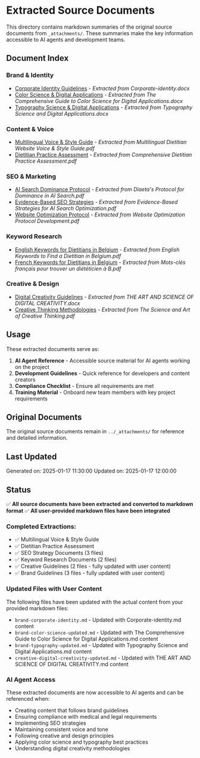 # Extracted Source Documents

This directory contains markdown summaries of the original source documents from `_attachments/`. These summaries make the key information accessible to AI agents and development teams.

## Document Index

### Brand & Identity
- [Corporate Identity Guidelines](./brand-corporate-identity.md) - *Extracted from Corporate-identity.docx*
- [Color Science & Digital Applications](./brand-color-science.md) - *Extracted from The Comprehensive Guide to Color Science for Digital Applications.docx*
- [Typography Science & Digital Applications](./brand-typography.md) - *Extracted from Typography Science and Digital Applications.docx*

### Content & Voice
- [Multilingual Voice & Style Guide](./content-voice-style.md) - *Extracted from Multilingual Dietitian Website Voice & Style Guide.pdf*
- [Dietitian Practice Assessment](./content-practice-assessment.md) - *Extracted from Comprehensive Dietitian Practice Assessment.pdf*

### SEO & Marketing
- [AI Search Dominance Protocol](./seo-ai-search-protocol.md) - *Extracted from Diaeta's Protocol for Dominance in AI Search.pdf*
- [Evidence-Based SEO Strategies](./seo-evidence-based-strategies.md) - *Extracted from Evidence-Based Strategies for AI Search Optimization.pdf*
- [Website Optimization Protocol](./seo-website-optimization.md) - *Extracted from Website Optimization Protocol Development.pdf*

### Keyword Research
- [English Keywords for Dietitians in Belgium](./keywords-english.md) - *Extracted from English Keywords to Find a Dietitian in Belgium.pdf*
- [French Keywords for Dietitians in Belgium](./keywords-french.md) - *Extracted from Mots-clés français pour trouver un diététicien à B.pdf*

### Creative & Design
- [Digital Creativity Guidelines](./creative-digital-creativity.md) - *Extracted from THE ART AND SCIENCE OF DIGITAL CREATIVITY.docx*
- [Creative Thinking Methodologies](./creative-thinking-methodologies.md) - *Extracted from The Science and Art of Creative Thinking.pdf*

## Usage

These extracted documents serve as:
1. **AI Agent Reference** - Accessible source material for AI agents working on the project
2. **Development Guidelines** - Quick reference for developers and content creators
3. **Compliance Checklist** - Ensure all requirements are met
4. **Training Material** - Onboard new team members with key project requirements

## Original Documents

The original source documents remain in `../_attachments/` for reference and detailed information.

## Last Updated

Generated on: 2025-01-17 11:30:00
Updated on: 2025-01-17 12:00:00

## Status

✅ **All source documents have been extracted and converted to markdown format**
✅ **All user-provided markdown files have been integrated**

### Completed Extractions:
- ✅ Multilingual Voice & Style Guide
- ✅ Dietitian Practice Assessment
- ✅ SEO Strategy Documents (3 files)
- ✅ Keyword Research Documents (2 files)
- ✅ Creative Guidelines (2 files - fully updated with user content)
- ✅ Brand Guidelines (3 files - fully updated with user content)

### Updated Files with User Content
The following files have been updated with the actual content from your provided markdown files:
- `brand-corporate-identity.md` - Updated with Corporate-identity.md content
- `brand-color-science-updated.md` - Updated with The Comprehensive Guide to Color Science for Digital Applications.md content
- `brand-typography-updated.md` - Updated with Typography Science and Digital Applications.md content
- `creative-digital-creativity-updated.md` - Updated with THE ART AND SCIENCE OF DIGITAL CREATIVITY.md content

### AI Agent Access
These extracted documents are now accessible to AI agents and can be referenced when:
- Creating content that follows brand guidelines
- Ensuring compliance with medical and legal requirements
- Implementing SEO strategies
- Maintaining consistent voice and tone
- Following creative and design principles
- Applying color science and typography best practices
- Understanding digital creativity methodologies
